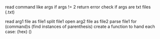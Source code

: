 read command like args
    if args != 2
    return error
    check if args are txt files (.txt)

read arg1 file as file1
split file1 
open arg2 file as file2
parse file1 for (command)s (find instances of parenthesis)
create a function to hand each case: (hex) ()
